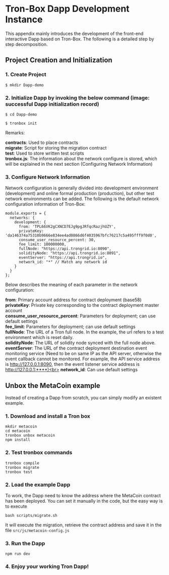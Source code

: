 
# Tron-Box Dapp Development Instance

This appendix mainly introduces the development of the front-end interactive Dapp based on Tron-Box. The following is a detailed step by step decomposition. 

## Project Creation and Initialization

### 1. Create Project
```
$ mkdir Dapp-demo
```
### 2. Initialize Dapp by invoking the below command (image: successful Dapp initialization record)

```
$ cd Dapp-demo
```
```
$ tronbox init
```

Remarks:

**contracts**: Used to place contracts<br> 
**migrate**: Script for storing the migration contract<br>
**test**: Used to store written test scripts<br>
**tronbox.js**: The information about the network configure is stored, which will be explained in the next section (Configuring Network Information)<br>


### 3. Configure Network Information

Network configuration is generally divided into development environment (development) and online formal production (production), but other test network environments can be added. The following is the default network configuration information of Tron-Box:

```
module.exports = {
  networks: {
    development: {
      from: 'TPL66VK2gCXNCD7EJg9pgJRfqcRazjhUZY',
      privateKey: 'da146374a75310b9666e834ee4ad0866d6f4035967bfc76217c5a495fff9f0d0',
      consume_user_resource_percent: 30,
      fee_limit: 100000000,
      fullNode: "https://api.trongrid.io:8090",
      solidityNode: "https://api.trongrid.io:8091",
      eventServer: "https://api.trongrid.io",
      network_id: "*" // Match any network id
    }
  }
};
```

Below describes the meaning of each parameter in the network configuration:<br>

**from**: Primary account address for contract deployment (base58)<br>
**privateKey**: Private key corresponding to the contract deployment master account<br>
**consume_user_resource_percent**: Parameters for deployment; can use default settings<br>
**fee_limit**: Parameters for deployment; can use default settings<br>
**fullNode**: The URL of a Tron full node. In the example, the url refers to a test environment which is reset daily.<br>
**solidityNode**: The URL of solidity node synced with the full node above.<br>
**eventServer**: The URL of the contract deployment destination event monitoring service (Need to be on same IP as the API server, otherwise the event callback cannot be monitored. For example, the API service address is http://127.0.0.1:8090, then the event listener service address is http://127.0.0.1:****)<br>
**network_id**: Can use default settings<br>

## Unbox the MetaCoin example

Instead of creating a Dapp from scratch, you can simply modify an existent example.

### 1. Download and install a Tron box

```
mkdir metacoin
cd metacoin
tronbox unbox metacoin
npm install
```

### 2. Test tronbox commands
```
tronbox compile
tronbox migrate
tronbox test
```

### 2. Load the example Dapp

To work, the Dapp need to know the address where the MetaCoin contract has been deployed. You can set it manually in the code, but the easy way is to execute

```
bash scripts/migrate.sh
```
It will execute the migration, retrieve the contract address and save it in the file `src/js/metacoin-config.js`

### 3. Run the Dapp
```
npm run dev
```
### 4. Enjoy your working Tron Dapp!



